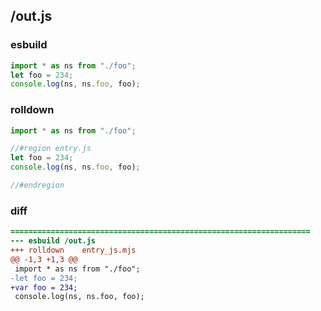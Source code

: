 ## /out.js
### esbuild
```js
import * as ns from "./foo";
let foo = 234;
console.log(ns, ns.foo, foo);
```
### rolldown
```js
import * as ns from "./foo";

//#region entry.js
let foo = 234;
console.log(ns, ns.foo, foo);

//#endregion

```
### diff
```diff
===================================================================
--- esbuild	/out.js
+++ rolldown	entry_js.mjs
@@ -1,3 +1,3 @@
 import * as ns from "./foo";
-let foo = 234;
+var foo = 234;
 console.log(ns, ns.foo, foo);

```

